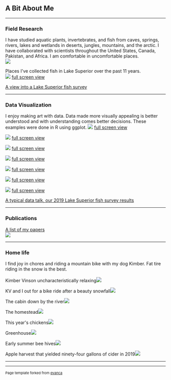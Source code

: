 ## A Bit About Me
---
### Field Research 
I have studied aquatic plants, invertebrates, and fish from caves, springs, rivers, lakes and wetlands in deserts, jungles, mountains, and the arctic. I have collaborated with scientists throughout the United States, Canada, Pakistan, and Africa.
I am comfortable in uncomfortable places.  
<img src="images/PakistanFall2008_2.JPG?raw=true"/> <br>

Places I've collected fish in Lake Superior over the past 11 years. <br>
<img src="images/MVwork.gif?raw=true"/> [full screen view](images/MVwork.gif)

[A view into a Lake Superior fish survey](https://www.youtube.com/watch?v=VpuPjxWyU7w) <br>

---
### Data Visualization 
I enjoy making art with data. Data made more visually appealing is better understood and with understanding comes better decisions. These examples were done in R using ggplot. 
<img src="images/ns_os_wtemps3b.png?raw=true"/> [full screen view](images/ns_os_wtemps3b.png)

<img src="images/ns_Lengths_Cisco_Vhistogram.png?raw=true"/> [full screen view](images/ns_Lengths_Cisco_Vhistogram.png)

<img src="images/ns_os_biomass_CurrentYear_sankey.png?raw=true"/> [full screen view](images/ns_os_biomass_CurrentYear_sankey.png)

<img src="images/ns_station_biomass_map_bars.png?raw=true"/> [full screen view](images/ns_station_biomass_map_bars.png)

<img src="images/Animated_os_ann_biomass_map_bars.gif?raw=true"/> [full screen view](images/Animated_os_ann_biomass_map_bars.gif)

<img src="images/Animated_ns_Age1_cisco_map_bars.gif?raw=true"/> [full screen view](images/Animated_ns_Age1_cisco_map_bars.gif)

<img src="images/Animated_CurrentYear_Catch_map.gif?raw=true"/> [full screen view](images/Animated_CurrentYear_Catch_map.gif)

[A typical data talk, our 2019 Lake Superior fish survey results](/pdf/2019-12-26_LS-fish-status_trends.pdf) 

---
### Publications
[A list of my papers](/pdf/2019-12-27_MV-Publications.pdf) <br>
<img src="images/MVpubs.png?raw=true"/>

---
### Home life 
I find joy in chores and riding a mountain bike with my dog Kimber. Fat tire riding in the snow is the best. <br> 
<br>
Kimber Vinson uncharacteristically relaxing<img src="images/KV2018.JPG?raw=true"/>

KV and I out for a bike ride after a beauty snowfall<img src="images/KV2019.jpg?raw=true"/>

The cabin down by the river<img src="images/MV_Cabin2018.JPG?raw=true"/>

The homestead<img src="images/Homestead2019.JPG?raw=true"/>

This year's chickens<img src="images/Chickens2019.JPG?raw=true"/>

Greenhouse<img src="images/Greenhouse2019.JPG?raw=true"/>

Early summer bee hives<img src="images/Bees2018.JPG?raw=true"/>

Apple harvest that yielded ninety-four gallons of cider in 2019<img src="images/Apples2019.JPG?raw=true"/>


---


---
<p style="font-size:11px">Page template forked from <a href="https://github.com/evanca/quick-portfolio">evanca</a></p>
<!-- Remove above link if you don't want to attibute -->
